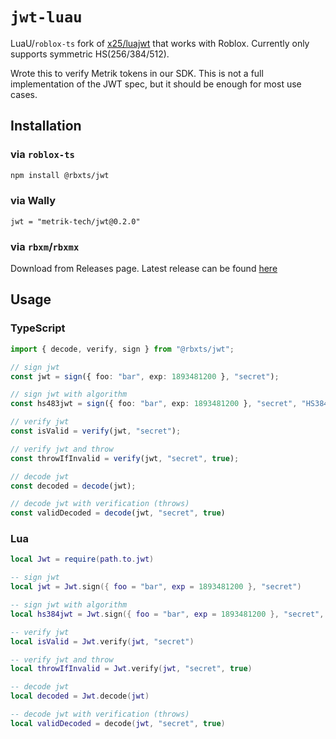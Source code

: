 # `jwt-luau`

LuaU/`roblox-ts` fork of [x25/luajwt](https://github.com/x25/luajwt) that works with Roblox. Currently only supports symmetric HS(256/384/512).

Wrote this to verify Metrik tokens in our SDK. This is not a full implementation of the JWT spec, but it should be enough for most use cases.

## Installation

### via `roblox-ts`
```bash
npm install @rbxts/jwt
```
### via Wally
```
jwt = "metrik-tech/jwt@0.2.0"
```
### via `rbxm`/`rbxmx`
Download from Releases page. Latest release can be found [here](
    https://github.com/metrik-tech/jwt-luau/releases/latest
)

## Usage

### TypeScript
```ts
import { decode, verify, sign } from "@rbxts/jwt";

// sign jwt
const jwt = sign({ foo: "bar", exp: 1893481200 }, "secret");

// sign jwt with algorithm
const hs483jwt = sign({ foo: "bar", exp: 1893481200 }, "secret", "HS384");

// verify jwt
const isValid = verify(jwt, "secret");

// verify jwt and throw
const throwIfInvalid = verify(jwt, "secret", true);

// decode jwt
const decoded = decode(jwt);

// decode jwt with verification (throws)
const validDecoded = decode(jwt, "secret", true)
```

### Lua
```lua
local Jwt = require(path.to.jwt)

-- sign jwt
local jwt = Jwt.sign({ foo = "bar", exp = 1893481200 }, "secret")

-- sign jwt with algorithm
local hs384jwt = Jwt.sign({ foo = "bar", exp = 1893481200 }, "secret", "HS384")

-- verify jwt
local isValid = Jwt.verify(jwt, "secret")

-- verify jwt and throw
local throwIfInvalid = Jwt.verify(jwt, "secret", true)

-- decode jwt
local decoded = Jwt.decode(jwt)

-- decode jwt with verification (throws)
local validDecoded = decode(jwt, "secret", true)
```




